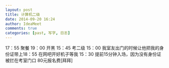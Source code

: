 ```yaml
---
layout: post
title: 计算机二级
date: 2014-09-20 16:24
author: IdeaMeet
comments: true
categories: [past, 写字, 日志]
---
```

17：55 聚餐
19：00 开黑
15：45 考二级
15：00 我室友出门的时候让他把我的身份证带上18：55 在网吧开好机子等我
15：30 提前15分钟入场，因为没有身份证被拦在考室门口
80元报名费[拜拜]
